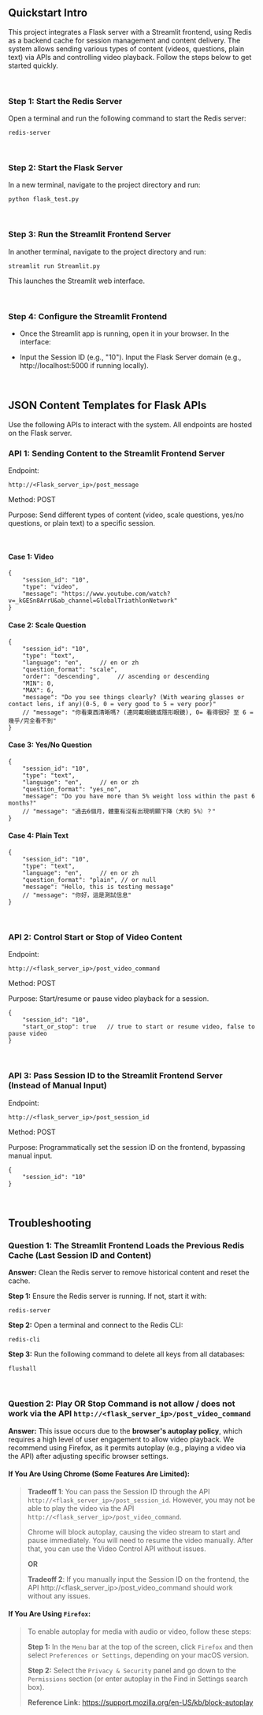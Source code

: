 ## Quickstart Intro


This project integrates a Flask server with a Streamlit frontend, using Redis as a backend cache for session management and content delivery. The system allows sending various types of content (videos, questions, plain text) via APIs and controlling video playback. Follow the steps below to get started quickly.

<br>

### Step 1: Start the Redis Server
Open a terminal and run the following command to start the Redis server:
```
redis-server
```
<br>

### Step 2: Start the Flask Server
In a new terminal, navigate to the project directory and run:
```
python flask_test.py
```

<br>

### Step 3: Run the Streamlit Frontend Server
In another terminal, navigate to the project directory and run:
```
streamlit run Streamlit.py
```
This launches the Streamlit web interface.

<br> 

### Step 4: Configure the Streamlit Frontend
- Once the Streamlit app is running, open it in your browser. In the interface:

- Input the Session ID (e.g., "10").
Input the Flask Server domain (e.g., http://localhost:5000 if running locally).

<br>

## JSON Content Templates for Flask APIs
Use the following APIs to interact with the system. All endpoints are hosted on the Flask server.

### API 1: Sending Content to the Streamlit Frontend Server
Endpoint: 
```
http://<Flask_server_ip>/post_message
```

Method: POST

Purpose: Send different types of content (video, scale questions, yes/no questions, or plain text) to a specific session.

<br>

#### Case 1: Video
```
{
    "session_id": "10", 
    "type": "video",
    "message": "https://www.youtube.com/watch?v=_kGESn8ArrU&ab_channel=GlobalTriathlonNetwork"
}
```


#### Case 2: Scale Question
```
{
    "session_id": "10",
    "type": "text",
    "language": "en",     // en or zh
    "question_format": "scale",
    "order": "descending",     // ascending or descending
    "MIN": 0,
    "MAX": 6,
    "message": "Do you see things clearly? (With wearing glasses or contact lens, if any)(0-5, 0 = very good to 5 = very poor)"
    // "message": "你看東西清晰嗎? (連同戴眼鏡或隱形眼鏡), 0= 看得很好 至 6 = 幾乎/完全看不到"
}
```


#### Case 3: Yes/No Question
```
{
    "session_id": "10",
    "type": "text",
    "language": "en",     // en or zh
    "question_format": "yes_no",
    "message": "Do you have more than 5% weight loss within the past 6 months?"
    // "message": "過去6個月，體重有沒有出現明顯下降（大約 5%）？"
}
```


#### Case 4: Plain Text
```
{
    "session_id": "10",
    "type": "text",
    "language": "en",     // en or zh
    "question_format": "plain", // or null
    "message": "Hello, this is testing message"
    // "message": "你好，這是測試信息"
}
```


<br>

### API 2: Control Start or Stop of Video Content
Endpoint: 
```
http://<flask_server_ip>/post_video_command
```

Method: POST

Purpose: Start/resume or pause video playback for a session.

```
{
    "session_id": "10",
    "start_or_stop": true   // true to start or resume video, false to pause video
}
```


<br>

### API 3: Pass Session ID to the Streamlit Frontend Server (Instead of Manual Input)
Endpoint: 
```
http://<flask_server_ip>/post_session_id
```

Method: POST

Purpose: Programmatically set the session ID on the frontend, bypassing manual input.

```
{
    "session_id": "10"
}
```

<br>

## Troubleshooting
### Question 1: The Streamlit Frontend Loads the Previous Redis Cache (Last Session ID and Content)


**Answer:** Clean the Redis server to remove historical content and reset the cache.


**Step 1:** Ensure the Redis server is running. If not, start it with:
```
redis-server
```

**Step 2:** Open a terminal and connect to the Redis CLI:
```
redis-cli
```

**Step 3:** Run the following command to delete all keys from all databases:
```
flushall
```

<br>

### Question 2: Play OR Stop Command is not allow / does not work via the API `http://<flask_server_ip>/post_video_command`

**Answer:** This issue occurs due to the **browser's autoplay policy**, which requires a high level of user engagement to allow video playback. We recommend using Firefox, as it permits autoplay (e.g., playing a video via the API) after adjusting specific browser settings.


#### If You Are Using Chrome (Some Features Are Limited):
>**Tradeoff 1**: You can pass the Session ID through the API `http://<flask_server_ip>/post_session_id`. However, you may not be able to play the video via the API `http://<flask_server_ip>/post_video_command`. 
> <br>
>
>Chrome will block autoplay, causing the video stream to start and pause immediately. You will need to resume the video manually. After that, you can use the Video Control API without issues.
>
>**OR**
>
>**Tradeoff 2**: If you manually input the Session ID on the frontend, the API http://<flask_server_ip>/post_video_command should work without any issues.



#### If You Are Using `Firefox`:

> To enable autoplay for media with audio or video, follow these steps:
>
>**Step 1:** In the `Menu` bar at the top of the screen, click `Firefox` and then select `Preferences or Settings`, depending on your macOS version.
>
>**Step 2:** Select the `Privacy & Security` panel and go down to the `Permissions` section
(or enter autoplay in the Find in Settings search box).
>
>**Reference Link:** https://support.mozilla.org/en-US/kb/block-autoplay

